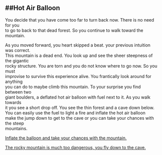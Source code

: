 ##Hot Air Balloon
---
You decide that you have come too far to turn back now. There is no need for you   
to go to back to that dead forest. So you continue to walk toward the mountain.

As you moved forward, you heart skipped a beat. your previous intuition was correct.   
This mountain is a dead end. You look up and see the sheer steepness of the gigantic   
rocky structure. You are torn and you do not know where to go now. So you must   
improvise to survive this experience alive. You frantically look around for anything   
you can do to maybe climb this mountain. To your surprise you find between two   
giant boulders, a deflated hot air balloon with fuel next to it. As you walk towards   
it you see a short drop off. You see the thin forest and a cave down below.   
You  can easily use the fuel  to light a fire and inflate the hot air balloon     
make the jump down to get to the cave or you can take your chances with the steep     
mountains. 


[Inflate the balloon and take your chances with the mountain.](endings/fly_away.md)  

[The rocky mountain is much too dangerous, you fly down to the cave.](cave_entrance.md)